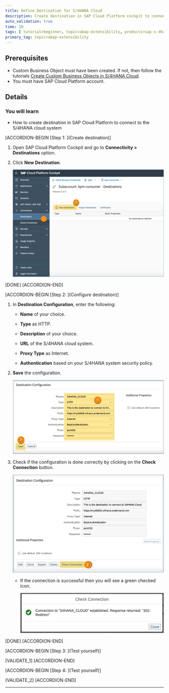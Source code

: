 ```yaml
---
title: Define Destination for S/4HANA Cloud
description: Create destination in SAP Cloud Platform cockpit to connect to S/4HANA cloud system.
auto_validation: true
time: 10
tags: [ tutorial>beginner, topic>abap-extensibility, products>sap-s-4hana, products>sap-cloud-platform]
primary_tag: topic>abap-extensibility
---
```


## Prerequisites
  - Custom Business Object must have been created. If not, then follow the tutorials [Create Custom Business Objects in S/4HANA Cloud](https://developers.sap.com/group.abap-extensibiliy-cbo-cce-ccl.html).
  - You must have SAP Cloud Platform account.


## Details
### You will learn
  - How to create destination in SAP Cloud Platform to connect to the S/4HANA cloud system


[ACCORDION-BEGIN [Step 1: ](Create destination)]

1.	Open SAP Cloud Platform Cockpit and go to **Connectivity > Destinations** option.

2.	Click **New Destination**.

    ![ create new destination](newdestination.png)

[DONE]
[ACCORDION-END]

[ACCORDION-BEGIN [Step 2: ](Configure destination)]

1.  In **Destination Configuration**, enter the following:

      -  **Name** of your choice.

      -  **Type** as HTTP.

      -  **Description** of your choice.

      -  **URL** of the S/4HANA cloud system.

      -  **Proxy Type** as Internet.

      -  **Authentication** based on your S/4HANA system security policy.

2.	**Save** the configuration.

    ![destination configuration](destinationprops.png)

3.  Check if the configuration is done correctly by clicking on the **Check Connection** button.

    ![test destination configuration](testdestination.png)

    - If the connection is successful then you will see a green checked icon.

      ![test success](testsuccess.png)


[DONE]
[ACCORDION-END]

[ACCORDION-BEGIN [Step 3: ](Test yourself)]

[VALIDATE_1]
[ACCORDION-END]

[ACCORDION-BEGIN [Step 4: ](Test yourself)]

[VALIDATE_2]
[ACCORDION-END]




---
